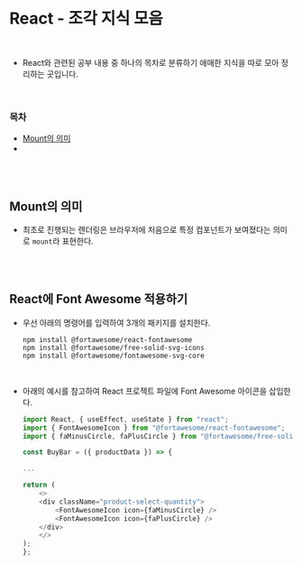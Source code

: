 # React - 조각 지식 모음

<br/>

- React와 관련된 공부 내용 중 하나의 목차로 분류하기 애매한 지식을 따로 모아 정리하는 곳입니다.

<br/>

### 목차

- <a href="">Mount의 의미</a>
- <a href=""></a>

<br/><br/>

## Mount의 의미

- 최초로 진행되는 렌더링은 브라우저에 처음으로 특정 컴포넌트가 보여졌다는 의미로 <code>mount</code>라 표현한다.

<br/><br/>

## React에 Font Awesome 적용하기

- 우선 아래의 명령어를 입력하여 3개의 패키지를 설치한다.

  ```
  npm install @fortawesome/react-fontawesome
  npm install @fortawesome/free-solid-svg-icons
  npm install @fortawesome/fontawesome-svg-core
  ```

<br/>

- 아래의 예시를 참고하여 React 프로젝트 파일에 Font Awesome 아이콘을 삽입한다.

  ```js
  import React, { useEffect, useState } from "react";
  import { FontAwesomeIcon } from "@fortawesome/react-fontawesome";
  import { faMinusCircle, faPlusCircle } from "@fortawesome/free-solid-svg-icons";

  const BuyBar = ({ productData }) => {

  ...

  return (
      <>
      <div className="product-select-quantity">
          <FontAwesomeIcon icon={faMinusCircle} />
          <FontAwesomeIcon icon={faPlusCircle} />
      </div>
      </>
  );
  };
  ```
